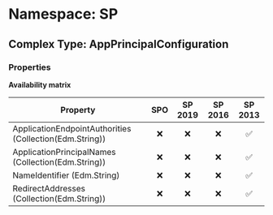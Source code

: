 # Namespace: SP

## Complex Type: AppPrincipalConfiguration

### Properties

**Availability matrix**

Property | SPO | SP 2019 | SP 2016 | SP 2013
----------|:---:|:-------:|:-------:|:-------:
ApplicationEndpointAuthorities (Collection(Edm.String)) | ❌ | ❌ | ❌ | ✅
ApplicationPrincipalNames (Collection(Edm.String)) | ❌ | ❌ | ❌ | ✅
NameIdentifier (Edm.String) | ❌ | ❌ | ❌ | ✅
RedirectAddresses (Collection(Edm.String)) | ❌ | ❌ | ❌ | ✅